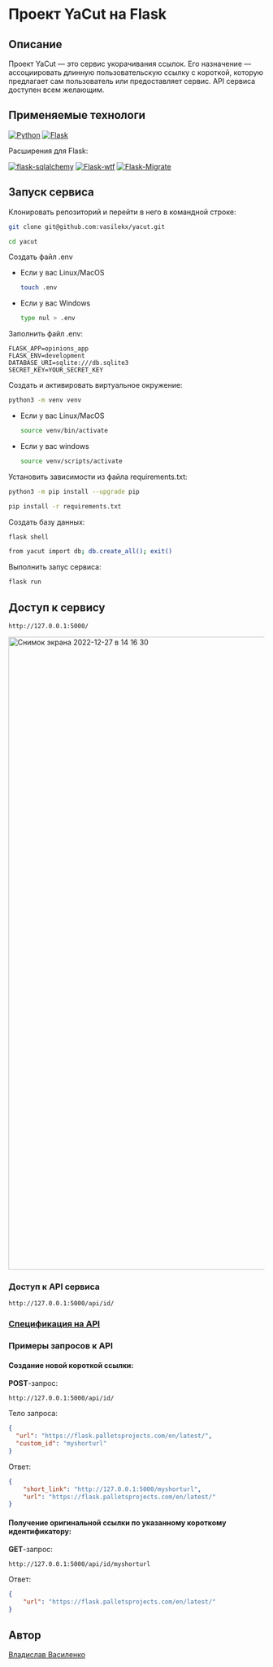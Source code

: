 # Проект YaCut на Flask

## Описание

Проект YaCut — это сервис укорачивания ссылок. Его назначение — ассоциировать длинную пользовательскую ссылку с короткой, которую предлагает сам пользователь или предоставляет сервис. API сервиса доступен всем желающим.

## Применяемые технологи

[![Python](https://img.shields.io/badge/Python-3.8-blue?style=flat-square&logo=Python&logoColor=3776AB&labelColor=d0d0d0)](https://www.python.org/)
[![Flask](https://img.shields.io/badge/Flask-2.0.2-blue?style=flat-square&logo=Flask&logoColor=3776AB&labelColor=d0d0d0)](https://flask.palletsprojects.com/en/latest/)

Расширения для Flask:

[![flask-sqlalchemy](https://img.shields.io/badge/Flask_SQLAlchemy-2.5.1-blue?style=flat-square&logoColor=3776AB&labelColor=d0d0d0)](https://flask-sqlalchemy.palletsprojects.com/en/2.x/)
[![Flask-wtf](https://img.shields.io/badge/Flask_WTF-1.0.0-blue?style=flat-square&logoColor=3776AB&labelColor=d0d0d0)](https://flask-wtf.readthedocs.io/en/latest/)
[![Flask-Migrate](https://img.shields.io/badge/Flask_Migrate-3.1.0-blue?style=flat-square&logoColor=3776AB&labelColor=d0d0d0)](https://flask-migrate.readthedocs.io/en/latest/index.html)

## Запуск сервиса

Клонировать репозиторий и перейти в него в командной строке:

```bash
git clone git@github.com:vasilekx/yacut.git
```

```bash
cd yacut
```

Создать файл .env

* Если у вас Linux/MacOS
    ```bash
    touch .env
    ```

* Если у вас Windows

    ```bash
    type nul > .env
    ```

Заполнить файл .env:

```
FLASK_APP=opinions_app
FLASK_ENV=development
DATABASE_URI=sqlite:///db.sqlite3
SECRET_KEY=YOUR_SECRET_KEY
```

Cоздать и активировать виртуальное окружение:

```bash
python3 -m venv venv
```

* Если у вас Linux/MacOS

    ```bash
    source venv/bin/activate
    ```

* Если у вас windows

    ```bash
    source venv/scripts/activate
    ```

Установить зависимости из файла requirements.txt:

```bash
python3 -m pip install --upgrade pip
```

```bash
pip install -r requirements.txt
```

Создать базу данных:
```bash
flask shell
```

```bash
from yacut import db; db.create_all(); exit()
```

Выполнить запус сервиса:

```bash
flask run
```

## Доступ к сервису
```http
http://127.0.0.1:5000/
```
<img width="1243" alt="Снимок экрана 2022-12-27 в 14 16 30" src="https://user-images.githubusercontent.com/11489198/209658961-01755882-52f7-4681-a6e6-d1c9dc280f17.png">


### Доступ к API сервиса
```http
http://127.0.0.1:5000/api/id/
```

### [Спецификация на API](openapi.yml)

### Примеры запросов к API

#### Создание новой короткой ссылки:

**POST**-запрос:

```http
http://127.0.0.1:5000/api/id/
```

Тело запроса:

```json
{
  "url": "https://flask.palletsprojects.com/en/latest/",
  "custom_id": "myshorturl"
}
```

Ответ:

```json
{
    "short_link": "http://127.0.0.1:5000/myshorturl",
    "url": "https://flask.palletsprojects.com/en/latest/"
}
```

#### Получение оригинальной ссылки по указанному короткому идентификатору:

**GET**-запрос:

```http
http://127.0.0.1:5000/api/id/myshorturl
```

Ответ:

```json
{
    "url": "https://flask.palletsprojects.com/en/latest/"
}
```

## Автор
[Владислав Василенко](https://github.com/vasilekx)
